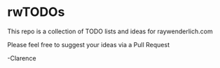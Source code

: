 # rwTODOs

This repo is a collection of TODO lists and ideas for raywenderlich.com

Please feel free to suggest your ideas via a Pull Request

-Clarence
